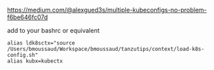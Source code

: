 https://medium.com/@alexgued3s/multiple-kubeconfigs-no-problem-f6be646fc07d

add to your bashrc or equivalent
```
alias ldk8sctx="source /Users/bmoussaud/Workspace/bmoussaud/tanzutips/context/load-k8s-config.sh"
alias kubx=kubectx
```
